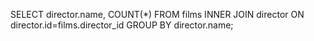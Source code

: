 SELECT director.name, COUNT(*)
FROM films 
INNER JOIN director ON director.id=films.director_id GROUP BY director.name;